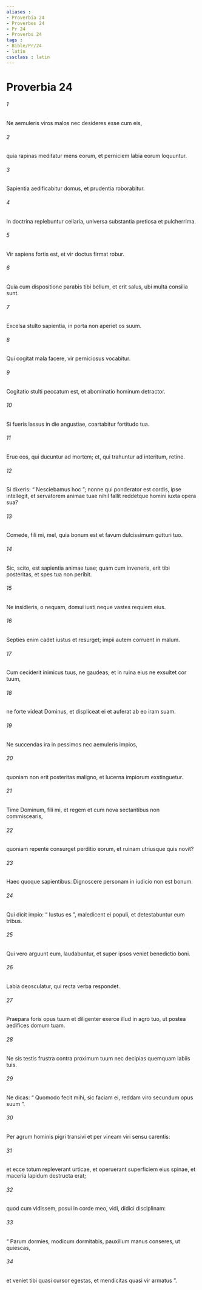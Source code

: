 ```yaml
---
aliases : 
- Proverbia 24
- Proverbes 24
- Pr 24
- Proverbs 24
tags : 
- Bible/Pr/24
- latin
cssclass : latin
---
```


# Proverbia 24

###### 1
Ne aemuleris viros malos nec desideres esse cum eis,
###### 2
quia rapinas meditatur mens eorum, et perniciem labia eorum loquuntur.
###### 3
Sapientia aedificabitur domus, et prudentia roborabitur.
###### 4
In doctrina replebuntur cellaria, universa substantia pretiosa et pulcherrima.
###### 5
Vir sapiens fortis est, et vir doctus firmat robur.
###### 6
Quia cum dispositione parabis tibi bellum, et erit salus, ubi multa consilia sunt.
###### 7
Excelsa stulto sapientia, in porta non aperiet os suum.
###### 8
Qui cogitat mala facere, vir perniciosus vocabitur.
###### 9
Cogitatio stulti peccatum est, et abominatio hominum detractor. 
###### 10
Si fueris lassus in die angustiae, coartabitur fortitudo tua.
###### 11
Erue eos, qui ducuntur ad mortem; et, qui trahuntur ad interitum, retine.
###### 12
Si dixeris: “ Nesciebamus hoc ”; nonne qui ponderator est cordis, ipse intellegit, et servatorem animae tuae nihil fallit reddetque homini iuxta opera sua?
###### 13
Comede, fili mi, mel, quia bonum est et favum dulcissimum gutturi tuo.
###### 14
Sic, scito, est sapientia animae tuae; quam cum inveneris, erit tibi posteritas, et spes tua non peribit.
###### 15
Ne insidieris, o nequam, domui iusti neque vastes requiem eius.
###### 16
Septies enim cadet iustus et resurget; impii autem corruent in malum.
###### 17
Cum ceciderit inimicus tuus, ne gaudeas, et in ruina eius ne exsultet cor tuum,
###### 18
ne forte videat Dominus, et displiceat ei et auferat ab eo iram suam.
###### 19
Ne succendas ira in pessimos nec aemuleris impios,
###### 20
quoniam non erit posteritas maligno, et lucerna impiorum exstinguetur.
###### 21
Time Dominum, fili mi, et regem et cum nova sectantibus non commiscearis,
###### 22
quoniam repente consurget perditio eorum, et ruinam utriusque quis novit?
###### 23
Haec quoque sapientibus: Dignoscere personam in iudicio non est bonum.
###### 24
Qui dicit impio: “ Iustus es ”, maledicent ei populi, et detestabuntur eum tribus.
###### 25
Qui vero arguunt eum, laudabuntur, et super ipsos veniet benedictio boni.
###### 26
Labia deosculatur, qui recta verba respondet.
###### 27
Praepara foris opus tuum et diligenter exerce illud in agro tuo, ut postea aedifices domum tuam.
###### 28
Ne sis testis frustra contra proximum tuum nec decipias quemquam labiis tuis.
###### 29
Ne dicas: “ Quomodo fecit mihi, sic faciam ei, reddam viro secundum opus suum ”.
###### 30
Per agrum hominis pigri transivi et per vineam viri sensu carentis:
###### 31
et ecce totum repleverant urticae, et operuerant superficiem eius spinae, et maceria lapidum destructa erat; 
###### 32
quod cum vidissem, posui in corde meo, vidi, didici disciplinam:
###### 33
“ Parum dormies, modicum dormitabis, pauxillum manus conseres, ut quiescas,
###### 34
et veniet tibi quasi cursor egestas, et mendicitas quasi vir armatus ”.
